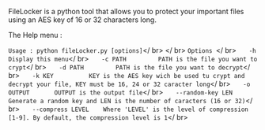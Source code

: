 FileLocker is a python tool that allows you to protect your important files using an AES key of 16 or 32 characters long.

The Help menu :

`Usage : python fileLocker.py [options]`</ br>
</ br>
`Options `</ br>
`	-h			Display this menu`</ br>
`	-c PATH			PATH is the file you want to crypt`</ br>
`	-d PATH			PATH is the file you want to decrypt`</ br>
`	-k KEY			KEY is the AES key wich be used tu crypt and decrypt your file, KEY must be 16, 24 or 32 caracter long`</ br>
`	-o OUTPUT		OUTPUT is the output file`</ br>
`	--random-key LEN	Generate a random key and LEN is the number of caracters (16 or 32)`</ br>
`	--compress LEVEL	Where 'LEVEL' is the level of compression [1-9]. By default, the compression level is 1`</ br>
